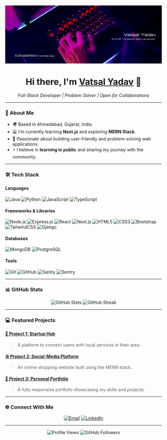 <!-- Profile Banner -->
<p align="center">
  <img src="https://github.com/Vatsal-D07/Vatsal-D07/blob/main/Vatsal%20Yadav.png" alt="Profile Banner">
</p>


<!-- Introduction -->
<h1 align="center">Hi there, I'm <a href="https://yourportfolio.com" target="_blank">Vatsal Yadav</a> 👋</h1>
<p align="center">
  <i>Full-Stack Developer | Problem Solver | Open for Collaborations</i>
</p>

---

<!-- About Section -->
### 🚀 About Me
- 🌍 Based in Ahmedabad, Gujarat, India.
- 💻 I’m currently learning **Next.js** and exploring **MERN Stack**.
- 🌱 Passionate about building user-friendly and problem-solving web applications.
- ⚡ I believe in **learning in public** and sharing my journey with the community.

---

<!-- Skills Section -->
### 🛠️ Tech Stack

#### **Languages**
![Java](https://img.shields.io/badge/Java-007396?style=for-the-badge&logo=java&logoColor=white)
![Python](https://img.shields.io/badge/Python-3776AB?style=for-the-badge&logo=python&logoColor=white)
![JavaScript](https://img.shields.io/badge/JavaScript-F7DF1E?style=for-the-badge&logo=javascript&logoColor=black)
![TypeScript](https://img.shields.io/badge/TypeScript-3178C6?style=for-the-badge&logo=typescript&logoColor=white)

#### **Frameworks & Libraries**
![Node.js](https://img.shields.io/badge/Node.js-339933?style=for-the-badge&logo=nodedotjs&logoColor=white)
![Express.js](https://img.shields.io/badge/Express.js-000000?style=for-the-badge&logo=express&logoColor=white)
![React](https://img.shields.io/badge/React-61DAFB?style=for-the-badge&logo=react&logoColor=black)
![Next.js](https://img.shields.io/badge/Next.js-000000?style=for-the-badge&logo=nextdotjs&logoColor=white)
![HTML5](https://img.shields.io/badge/HTML5-E34F26?style=for-the-badge&logo=html5&logoColor=white)
![CSS3](https://img.shields.io/badge/CSS3-1572B6?style=for-the-badge&logo=css3&logoColor=white)
![Bootstrap](https://img.shields.io/badge/Bootstrap-7952B3?style=for-the-badge&logo=bootstrap&logoColor=white)
![TailwindCSS](https://img.shields.io/badge/TailwindCSS-06B6D4?style=for-the-badge&logo=tailwindcss&logoColor=white)
![Django](https://img.shields.io/badge/Django-092E20?style=for-the-badge&logo=django&logoColor=white)

#### **Databases**
![MongoDB](https://img.shields.io/badge/MongoDB-47A248?style=for-the-badge&logo=mongodb&logoColor=white)
![PostgreSQL](https://img.shields.io/badge/PostgreSQL-336791?style=for-the-badge&logo=postgresql&logoColor=white)

#### **Tools**
![Git](https://img.shields.io/badge/Git-F05032?style=for-the-badge&logo=git&logoColor=white)
![GitHub](https://img.shields.io/badge/GitHub-181717?style=for-the-badge&logo=github&logoColor=white)
![Sanity](https://img.shields.io/badge/Sanity-CF2D2D?style=for-the-badge&logo=sanity&logoColor=white)
![Sentry](https://img.shields.io/badge/Sentry-FB4226?style=for-the-badge&logo=sentry&logoColor=white)

---

<!-- GitHub Stats -->
### 📊 GitHub Stats

<div align="center">
  <img src="https://github-readme-stats.vercel.app/api?username=vatsalyadav&show_icons=true&theme=radical" alt="GitHub Stats" width="400"/>
  <img src="https://github-readme-streak-stats.herokuapp.com/?user=vatsalyadav&theme=radical" alt="GitHub Streak" width="400"/>
</div>

---

<!-- Project Section -->
### 💻 Featured Projects

#### [📘 Project 1: Startup Hub](https://github.com/Vatsal-D07/Startup-Project-NextJS)
> A platform to connect users with local services in their area.

#### [⚙️ Project 2: Social-Media Platform](https://github.com/Vatsal-D07/FusionTalk)
> An online shopping website built using the MERN stack.

#### [🎨 Project 3: Personal Portfolio](https://github.com/Vatsal-D07/Vatsal-s-Portfolio)
> A fully responsive portfolio showcasing my skills and projects.


---

<!-- Connect With Me -->
### 🌐 Connect With Me

<p align="center">
  <a href="mailto:vatsalyadav768@gmail.com"><img src="https://img.shields.io/badge/Email-D14836?style=for-the-badge&logo=gmail&logoColor=white" alt="Email"></a>
  <a href="https://www.linkedin.com/in/vatsal-yadav-dream-higher04/"><img src="https://img.shields.io/badge/LinkedIn-0077B5?style=for-the-badge&logo=linkedin&logoColor=white" alt="LinkedIn"></a>
  </a>
</p>

---

<!-- Footer -->
<p align="center">
  <img src="https://komarev.com/ghpvc/?username=vatsalyadav&style=flat-square&color=blue" alt="Profile Views"/>
  <img src="https://img.shields.io/github/followers/vatsalyadav?label=Followers&style=flat-square&color=blue" alt="GitHub Followers"/>
</p>
